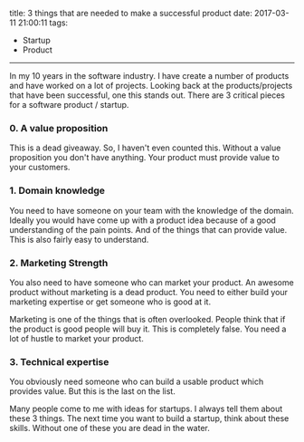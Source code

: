 title: 3 things that are needed to make a successful product
date: 2017-03-11 21:00:11
tags:
- Startup
- Product
---

In my 10 years in the software industry. I have create a number of products and have worked
on a lot of projects. Looking back at the products/projects that have been successful, one this
stands out. There are 3 critical pieces for a software product / startup.

### 0. A value proposition
This is a dead giveaway. So, I haven't even counted this. Without a value proposition you don't have anything. Your product
must provide value to your customers.

### 1. Domain knowledge
You need to have someone on your team with the knowledge of the domain. Ideally you would have
come up with a product idea because of a good understanding of the pain points. And of the things
that can provide value. This is also fairly easy to understand.

### 2. Marketing Strength
You also need to have someone who can market your product. An awesome product without marketing is a dead product.
You need to either build your marketing expertise or get someone who is good at it.

Marketing is one of the things that is often overlooked. People think that if the product is good people will buy it.
This is completely false. You need a lot of hustle to market your product.

### 3. Technical expertise
You obviously need someone who can build a usable product which provides value.
But this is the last on the list.

Many people come to me with ideas for startups. I always tell them about these 3 things.
The next time you want to build a startup, think about these skills. Without one of these you are dead in the water.
